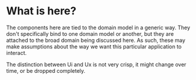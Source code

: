 # What is here?

The components here are tied to the domain model in a generic way.  They
don't specifically bind to one domain model or another, but they are
attached to the broad domain being discussed here.  As such, these may
make assumptions about the way we want this particular application to
interact.

The distinction between Ui and Ux is not very crisp, it might change
over time, or be dropped completely.
